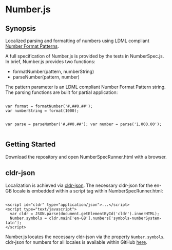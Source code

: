 <h1>Number.js</h1>
<h2>Synopsis</h1>
Localized parsing and formatting of numbers using LDML compliant <a href="http://unicode.org/reports/tr35/tr35-numbers.html#Number_Format_Patterns" target="_blank">Number Format Patterns</a>.
<p>A full specification of Number.js is provided by the tests in NumberSpec.js.  In brief, Number.js provides two functions:</p>
<ul>
<li>formatNumber(pattern, numberString)</li>
<li>parseNumber(pattern, number)</li>
</ul>
The pattern parameter is an LDML compliant Number Format Pattern string.  The parsing functions are built for partial application:
<pre><code>
var format = formatNumber('#,##0.##');
var numberString = format(1000);

var parse = parseNumber('#,##0.##');
var number = parse('1,000.00');
</code></pre>

<h2>Getting Started</h2>
Download the repository and open NumberSpecRunner.html with a browser.

<h2>cldr-json</h2>
Localization is achieved via <a href="https://github.com/unicode-cldr/cldr-json" target="_blank">cldr-json</a>.  The necessary cldr-json for the en-GB locale is embedded within a script tag within NumberSpecRunner.html:

<pre><code>
&lt;script id="cldr" type="application/json">...&lt;/script>
&lt;script type="text/javascript">
  var cldr = JSON.parse(document.getElementById('cldr').innerHTML);
  Number.symbols = cldr.main['en-GB'].numbers['symbols-numberSystem-latn'];
&lt;/script>
</code></pre>

Number.js locates the necessary cldr-json via the property <code>Number.symbols</code>.  cldr-json for numbers for all locales is available within GitHub <a href="https://github.com/unicode-cldr/cldr-numbers-full/tree/master/main" target="_blank">here</a>.
